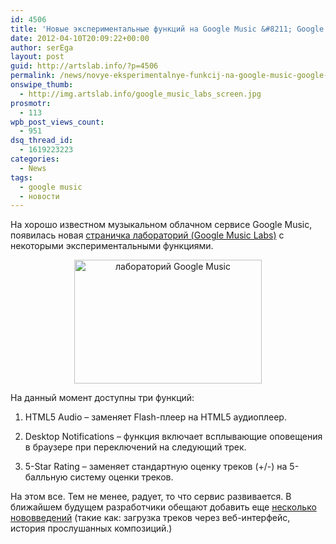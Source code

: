 ```yaml
---
id: 4506
title: 'Новые экспериментальные функций на Google Music &#8211; Google Music Labs'
date: 2012-04-10T20:09:22+00:00
author: serEga
layout: post
guid: http://artslab.info/?p=4506
permalink: /news/novye-eksperimentalnye-funkcij-na-google-music-google-music-labs/
onswipe_thumb:
  - http://img.artslab.info/google_music_labs_screen.jpg
prosmotr:
  - 113
wpb_post_views_count:
  - 951
dsq_thread_id:
  - 1619223223
categories:
  - News
tags:
  - google music
  - новости
---
```

На хорошо известном музыкальном облачном сервисе Google Music, появилась новая [страничка лабораторий (Google Music Labs)](https://play.google.com/music/listen?u=0#labs_pl) с некоторыми экспериментальными функциями.
  


<center>
  <a href="http://img.artslab.info/google_music_labs.jpg"><img src="http://img.artslab.info/google_music_labs-300x198.jpg" alt="лабораторий Google Music" title="google_music_labs" width="300" height="198" class="aligncenter size-medium wp-image-4507" srcset="http://img.artslab.info/google_music_labs-300x198.jpg 300w, http://img.artslab.info/google_music_labs.jpg 811w" sizes="(max-width: 300px) 100vw, 300px" /></a>
</center>

На данный момент доступны три функций:
  
1. HTML5 Audio &#8211; заменяет Flash-плеер на HTML5 аудиоплеер.
  
2. Desktop Notifications &#8211; функция включает всплывающие оповещения в браузере при переключений на следующий трек.
  
3. 5-Star Rating &#8211; заменяет стандартную оценку треков (+/-) на 5-балльную систему оценки треков.

На этом все. Тем не менее, радует, то что сервис развивается. В ближайшем будущем разработчики обещают добавить еще [несколько нововведений](http://googlemusicblog.ru/novovvedeniya-na-google-music-web-zagruzchik-music-labs-istoriya/) (такие как: загрузка треков через веб-интерфейс, история прослушанных композиций.)